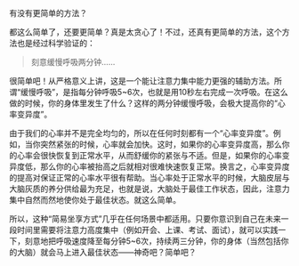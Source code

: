 有没有更简单的方法？

都这么简单了，还要更简单？真是太贪心了！不过，还真有更简单的方法，这个方法也是经过科学验证的：

> 刻意缓慢呼吸两分钟……

很简单吧！从严格意义上讲，这是一个能让注意力集中能力更强的辅助方法。所谓“缓慢呼吸”，是指每分钟呼吸5~6次，也就是用10秒左右完成一次呼吸。在这么做的时候，你的身体里发生了什么？这样的两分钟缓慢呼吸，会极大提高你的“心率变异度”。

由于我们的心率并不是完全均匀的，所以在任何时刻都有一个“心率变异度”。例如，当你突然紧张的时候，心率就会加快。这时，如果你的心率变异度高，那么你的心率会很快恢复到正常水平，从而舒缓你的紧张与不适。但是，如果你的心率变异度低，那么你的心率被抬高之后就相对很难快速恢复正常。换言之，心率变异度的提高对保证正常的心率水平很有帮助。当心率处于正常水平的时候，大脑皮层与大脑灰质的养分供给最为充足，也就是说，大脑处于最佳工作状态，因此，注意力集中自然而然地使你处于最佳状态。就这么简单。

所以，这种“简易坐享方式”几乎在任何场景中都适用。只要你意识到自己在未来一段时间里需要将注意力高度集中（例如开会、上课、考试、面试），就可以实践一下，刻意地把呼吸速度降至每分钟5~6次，持续两三分钟，你的身体（当然包括你的大脑）就会马上进入最佳状态——神奇吧？简单吧？